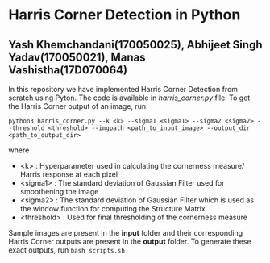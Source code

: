 # Harris Corner Detection in Python
## Yash Khemchandani(170050025), Abhijeet Singh Yadav(170050021), Manas Vashistha(17D070064)

In this repository we have implemented Harris Corner Detection from scratch using Pyton. The code is available in <i>harris_corner.py</i> file. To get the Harris Corner output of an image, run:
```
python3 harris_corner.py --k <k> --sigma1 <sigma1> --sigma2 <sigma2> --threshold <threshold> --imgpath <path_to_input_image> --output_dir <path_to_output_dir>
```
where
- \<k\> : Hyperparameter used in calculating the cornerness measure/ Harris response at each pixel
- \<sigma1\> : The standard deviation of Gaussian Filter used for smoothening the image
- \<sigma2\> : The standard deviation of Gaussian Filter which is used as the window function for computing the Structure Matrix
- \<threshold\> : Used for final thresholding of the cornerness measure

Sample images are present in the <b>input</b> folder and their corresponding Harris Corner outputs are present in the <b>output</b> folder. To generate these exact outputs, run `bash scripts.sh`

